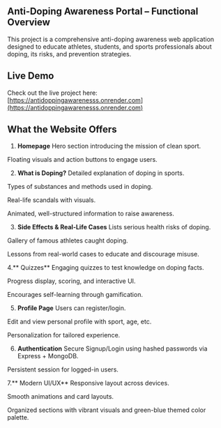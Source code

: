 ## Anti-Doping Awareness Portal – Functional Overview

This project is a comprehensive anti-doping awareness web application designed to educate athletes, students, and sports professionals about doping, its risks, and prevention strategies.

## Live Demo
Check out the live project here: [https://antidoppingawarenesss.onrender.com](https://antidoppingawarenesss.onrender.com)

 ## What the Website Offers
1. **Homepage**
Hero section introducing the mission of clean sport.

Floating visuals and action buttons to engage users.

2. **What is Doping?**
Detailed explanation of doping in sports.

Types of substances and methods used in doping.

Real-life scandals with visuals.

Animated, well-structured information to raise awareness.

3. **Side Effects & Real-Life Cases**
Lists serious health risks of doping.

Gallery of famous athletes caught doping.

Lessons from real-world cases to educate and discourage misuse.

4.** Quizzes**
Engaging quizzes to test knowledge on doping facts.

Progress display, scoring, and interactive UI.

Encourages self-learning through gamification.

5. **Profile Page**
Users can register/login.

Edit and view personal profile with sport, age, etc.

Personalization for tailored experience.

6. **Authentication**
Secure Signup/Login using hashed passwords via Express + MongoDB.

Persistent session for logged-in users.

7.** Modern UI/UX**
Responsive layout across devices.

Smooth animations and card layouts.

Organized sections with vibrant visuals and green-blue themed color palette.

